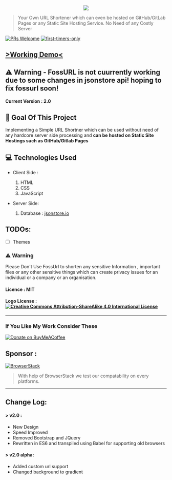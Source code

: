 <div align="center">
<img src="https://raw.githubusercontent.com/bauripalash/fossurl/master/static/fossurl-logo-small.png">
</div>

> Your Own URL Shortener which can even be hosted on GitHub/GitLab Pages or any Static Site Hosting Service. No Need of any Costly Server

[![PRs Welcome](https://img.shields.io/badge/PRs-welcome-brightgreen.svg?style=flat-square)](http://makeapullrequest.com)
[![first-timers-only](https://img.shields.io/badge/first--timers--only-friendly-blue.svg?style=flat-square)](https://www.firsttimersonly.com/)

## [ >Working Demo<](https://fossurl.ml)

## ⚠️ Warning - FossURL is not cuurrently working due to some changes in jsonstore api! hoping to fix fossurl soon!

#### Current Version : 2.0

## 🎯 Goal Of This Project
Implementing a Simple URL Shortner which can be used without need of any hardcore server side processing and **can be hosted on Static Site Hostings such as GitHub/Gitlab Pages**

## 💻 Technologies Used
* Client Side :
  1. HTML
  2. CSS
  3. JavaScript

* Server Side:
  1.  Database : [jsonstore.io](https://www.jsonstore.io)

## TODOs:

* [ ] Themes

### ⚠ Warning 
Please Don't Use FossUrl to shorten any sensitive Information , important files or any other sensitive things which can create privacy issues for an individual or a company or an organisation.

#### Licence : MIT

#### Logo License : [![Creative Commons Attribution-ShareAlike 4.0 International License](https://i.creativecommons.org/l/by-sa/4.0/80x15.png)](http://creativecommons.org/licenses/by-sa/4.0/)


---

### If You Like My Work Consider These

 [![Donate on BuyMeACoffee](https://fsgh.palash.tk/imgs/bmc.gif)](https://buymeacoff.ee/palash)


## Sponsor : 
[![BrowserStack](https://images.techhive.com/images/article/2014/12/browserstack-logo-100538202-medium.idge.png)](https://browserstack.com)

> With help of BrowserStack we test our compatability on every platforms.

---

## Change Log:

#### > v2.0 : 
* New Design
* Speed Improved
* Removed Bootstrap and JQuery
* Rewritten in ES6 and transpiled using Babel for supporting old browsers

#### > v2.0 alpha:
* Added custom url support
* Changed background to gradient
